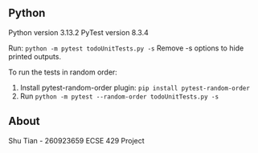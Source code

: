 ## Python
Python version 3.13.2
PyTest version 8.3.4

Run: `python -m pytest todoUnitTests.py -s`
Remove -s options to hide printed outputs.

To run the tests in random order:
1. Install pytest-random-order plugin: `pip install pytest-random-order`
2. Run `python -m pytest --random-order todoUnitTests.py -s`

## About
Shu Tian - 260923659
ECSE 429 Project
